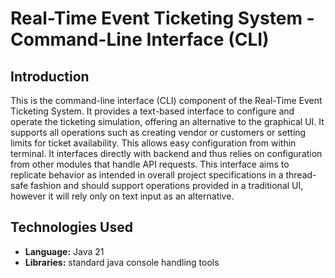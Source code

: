 # Real-Time Event Ticketing System - Command-Line Interface (CLI)

## Introduction

This is the command-line interface (CLI) component of the Real-Time Event Ticketing System. It provides a text-based interface to configure and operate the ticketing simulation, offering an alternative to the graphical UI. It supports all operations such as creating vendor or customers or setting limits for ticket availability. This allows easy configuration from within terminal.  It interfaces directly with backend and thus relies on configuration from other modules that handle API requests. This interface aims to replicate behavior as intended in overall project specifications in a thread-safe fashion and should support operations provided in a traditional UI, however it will rely only on text input as an alternative.

## Technologies Used

*   **Language:** Java 21
*   **Libraries:** standard java console handling tools
